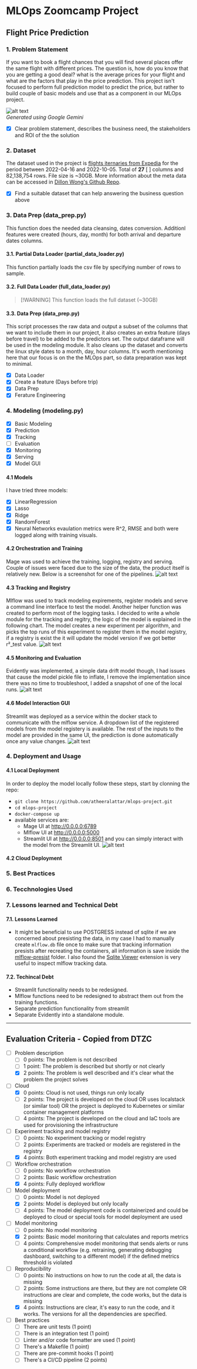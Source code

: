 # MLOps Zoomcamp Project

## Flight Price Prediction

### 1. Problem Statement
If you want to book a flight chances that you will find several places offer the same flight with different prices. The question is, how do you know that you are getting a good deal? what is the average prices for your flight and what are the factors that play in the price prediction. This project isn't focused to perform full prediction model to predict the price, but rather to build couple of basic models and use that as a component in our MLOps project. 

![alt text](image.png)\
*Generated using Google Gemini*

- [X] Clear problem statement, describes the business need, the stakeholders and ROI of the the solution

### 2. Dataset

The dataset used in the project is [flights iternaries from Expedia](https://www.kaggle.com/datasets/dilwong/flightprices) for the period between 2022-04-16 and 2022-10-05. Total of **27** [ ] columns and 82,138,754 rows. File size is ~30GB. More information about the meta data can be accessed in [Dillon Wong's Github Repo](https://github.com/dilwong/FlightPrices). 

- [x] Find a suitable dataset that can help answering the business question above

### 3. Data Prep (data_prep.py)
This function does the needed data cleansing, dates conversion. Additionl features were created (hours, day, month) for both arrival and departure dates columns.
#### 3.1. Partial Data Loader (partial_data_loader.py)
This function partially loads the csv file by specifying number of rows to sample.
#### 3.2. Full Data Loader (full_data_loader.py)
> [!WARNING] This function loads the full dataset (~30GB)
#### 3.3. Data Prep (data_prep.py)
This script processes the raw data and output a subset of the columns that we want to include them in our project, it also creates an extra feature (days before travel) to be added to the predictors set. The output dataframe will be used in the modeling module. It also cleans up the dataset and converts the linux style dates to a month, day, hour columns. It's worth mentioning here that our focus is on the the MLOps part, so data preparation was kept to minimal.
- [x] Data Loader
- [x] Create a feature (Days before trip)
- [x] Data Prep
- [x] Ferature Engineering
### 4. Modeling (modeling.py)
- [x] Basic Modeling
- [x] Prediction
- [x] Tracking
- [ ] Evaluation
- [x] Monitoring
- [x] Serving
- [x] Model GUI
#### 4.1 Models
I have tried three models:
* [x] LinearRegression
* [x] Lasso
* [x] Ridge
* [x] RandomForest
* [x] Neural Networks
evaulation metrics were R^2, RMSE and both were logged along with training visuals.
#### 4.2 Orchestration and Training
Mage was used to achieve the training, logging, registry and serving. Couple of issues were faced due to the size of the data, the product itself is relatively new. Below is a screenshot for one of the pipelines.
![alt text](image-2.png)
#### 4.3 Tracking and Registry
Mlflow was used to track modeling expirements, register models and serve a command line interface to test the model. Another helper function was created to perform most of the logging tasks. I decided to write a whole module for the tracking and regitry, the logic of the model is explained in the following chart. The model creates a new experiment per algorithm, and picks the top runs of this experiment to register them in the model registry, if a registry is exist the it will update the model version if we got better r²_test value.
![alt text](model-registry.gif)
#### 4.5 Monitoring and Evaluation
Evidently was implemented, a simple data drift model though, I had issues that cause the model pickle file to inflate, I remove the implementation since there was no time to troubleshoot, I added a snapshot of one of the local runs.
![alt text](image-3.png)
#### 4.6 Model Interaction GUI
Streamlit was deployed as a service within the docker stack to communicate with the mlflow service. A dropdown list of the registered models from the model registery is available. The rest of the inputs to the model are provided in the same UI, the prediction is done automatically once any value changes.
![alt text](image-1.png)
### 4. Deployment and Usage
#### 4.1 Local Deployment
In order to deploy the model locally follow these steps, start by clonning the repo:
- `git clone https://github.com/atheeralattar/mlops-project.git`
- `cd mlops-project`
- `docker-compose up`
- available services are:
  - Mage UI at http://0.0.0.0:6789
  - Mlflow UI at http://0.0.0.0:5000
  - Streamlit UI at http://0.0.0.0:8501
and you can simply interact with the model from the Streamlit UI.
![alt text](local-deployment.png)

#### 4.2 Cloud Deployment

### 5. Best Practices

### 6. Tecchnologies Used

### 7. Lessons learned and Technical Debt
#### 7.1. Lessons Learned
* It might be beneficial to use POSTGRESS instead of sqlite if we are concerned about presisting the data, in my case I had to manually create `mlflow.db` file once to make sure that tracking information presists after recreating the containers, all information is save inside the [mlflow-presist](./mlflow-presist) folder. I also found the [Sqlite Viewer](https://marketplace.visualstudio.com/items?itemName=qwtel.sqlite-viewer) extension is very useful to inspect mlflow tracking data.

#### 7.2. Techincal Debt
* Streamlit functionality needs to be redesigned.
* Mlflow functions need to be redesigned to abstract them out from the training functions.
* Separate prediction functionality from streamlit
* Separate Evidently into a standalone module.

---

## Evaluation Criteria - Copied from DTZC

* [ ] Problem description
    * [ ] 0 points: The problem is not described
    * [ ] 1 point: The problem is described but shortly or not clearly 
    * [x] 2 points: The problem is well described and it's clear what the problem the project solves
* [ ] Cloud
    * [x] 0 points: Cloud is not used, things run only locally
    * [ ] 2 points: The project is developed on the cloud OR uses localstack (or similar tool) OR the project is deployed to Kubernetes or similar container management platforms
    * [ ] 4 points: The project is developed on the cloud and IaC tools are used for provisioning the infrastructure

* [ ] Experiment tracking and model registry
    * [ ] 0 points: No experiment tracking or model registry
    * [ ] 2 points: Experiments are tracked or models are registered in the registry
    * [x] 4 points: Both experiment tracking and model registry are used
  
* [ ] Workflow orchestration
    * [ ] 0 points: No workflow orchestration
    * [ ] 2 points: Basic workflow orchestration
    * [x] 4 points: Fully deployed workflow 

* [ ] Model deployment
    * [ ] 0 points: Model is not deployed
    * [x] 2 points: Model is deployed but only locally
    * [ ] 4 points: The model deployment code is containerized and could be deployed to cloud or special tools for model deployment are used

* [ ] Model monitoring
    * [ ] 0 points: No model monitoring
    * [x] 2 points: Basic model monitoring that calculates and reports metrics
    * [ ] 4 points: Comprehensive model monitoring that sends alerts or runs a conditional workflow (e.g. retraining, generating debugging dashboard, switching to a different model) if the defined metrics threshold is violated

* [ ] Reproducibility
    * [ ] 0 points: No instructions on how to run the code at all, the data is missing
    * [ ] 2 points: Some instructions are there, but they are not complete OR instructions are clear and complete, the code works, but the data is missing
    * [x] 4 points: Instructions are clear, it's easy to run the code, and it works. The versions for all the dependencies are specified.
* [ ] Best practices
    * [ ] There are unit tests (1 point)
    * [ ] There is an integration test (1 point)
    * [ ] Linter and/or code formatter are used (1 point)
    * [ ] There's a Makefile (1 point)
    * [ ] There are pre-commit hooks (1 point)
    * [ ] There's a CI/CD pipeline (2 points)
